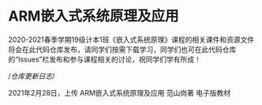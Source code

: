 # ARM嵌入式系统原理及应用

  2020-2021春季学期19级计本1班《嵌入式系统原理》课程的相关课件和资源文件将会在此代码仓库发布，请同学们按需下载学习，同学们也可在此代码仓库的“Issues”栏发布和参与课程相关的讨论，祝同学们学有所成！

/*仓库更新日志*/

2021年2月28日，上传 ARM嵌入式系统原理及应用 范山岗著 电子版教材
